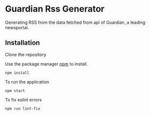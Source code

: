 # Guardian Rss Generator

Generating RSS from the data fetched from api of Guardian, a leading newsportal.

## Installation

Clone the repository

Use the package manager [npm](https://www.npmjs.com/) to install.

```
npm install
```
To run the application

```
npm start
```

To fix eslint errors
```
npm run lint-fix
```
